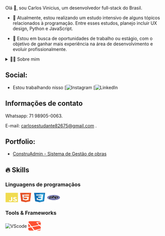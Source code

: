 
<!-- Presentation -->
<p>
Olá 👋, sou Carlos Vinicius, um desenvolvedor full-stack do Brasil.

- 🔨 Atualmente, estou realizando um estudo intensivo de alguns tópicos relacionados à programação. Entre esses estudos, planejo incluir UX design, Python e JavaScript.

- 🚀 Estou em busca de oportunidades de trabalho ou estágio, com o objetivo de ganhar mais experiência na área de desenvolvimento e evoluir profissionalmente.
    
</p>

<!-- Dropdown -->
<details>
<summary>👨‍💻 Sobre mim</summary>
  
- Tenho 21 anos e atualmente resido no Brasil, mas tenho a pretensão de, no futuro, realizar uma mudança para o Canadá. Estou dedicando meu tempo ao estudo do inglês e também tenho o objetivo de aprimorar o espanhol. Possuo experiência em SQL, PHP, modelagem de sistemas e web design.

- Iniciei minha jornada na programação em 2021 e, em 2022, cursei Desenvolvimento de Sistemas pelo SENAI. Essa experiência me ajudou no desenvolvimento de habilidades, como criatividade, pensamento crítico, gestão de projeto e comunicação entre equipe.

- Meu principal hobby é jogar, desde RPG de mesa até jogos online. Não garanto ser o melhor nisso, mas é algo que realmente gosto de fazer principalmente na companhia de alguem. Não sou muito ativo em redes sociais e prefiro manter minha conta apenas como um perfil profissional. Se quiser me conhecer melhor, entre em contato, podemos discutir projetos, bater um papo e,se houver tempo, jogar algo.
</details>

## Social:
<!-- Links -->
- Estou trabalhando nisso
[![Instagram]()
[![LinkedIn]()

## Informações de contato
Whatsapp: 71 98905-0063.

E-mail: carlosestudante82675@gmail.com .

<!-- Portfolio -->
## Portfolio:
- [ConstruAdmin - Sistema de Gestão de obras](https://github.com/CarlosVC82675/Projeto-ConstruAdmin-Finalizado.git)


## 🔥 Skills
<!-- Skills: Programming Languages -->
  <div style="flex-basis: 48%;">
    <h3>Linguagens de programaçãos</h3>
    <img align="center" alt="Js" height="30" width="40" src="https://raw.githubusercontent.com/devicons/devicon/master/icons/javascript/javascript-plain.svg">
    <img align="center" alt="HTML" height="30" width="40" src="https://raw.githubusercontent.com/devicons/devicon/master/icons/html5/html5-original.svg">
    <img align="center" alt="CSS" height="30" width="40" src="https://raw.githubusercontent.com/devicons/devicon/master/icons/css3/css3-original.svg">
    <img align="center" alt="PHP" height="30" width="40" src="https://raw.githubusercontent.com/devicons/devicon/master/icons/php/php-original.svg">
  </div>
  
  <!-- Skills: Tools & Frameworks -->
  <div style="flex-basis: 48%;">
    <h3>Tools & Frameworks</h3>
    <img align="center" alt="VScode" height="30" width="40" src="https://cdn.jsdelivr.net/gh/devicons/devicon/icons/vscode/vscode-original.svg">
    <img align="center" alt="Laravel" height="30" width="40" src="https://raw.githubusercontent.com/devicons/devicon/master/icons/laravel/laravel-plain.svg">
  </div>

  
  
